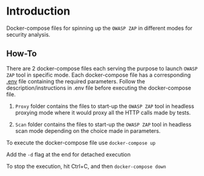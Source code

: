 # Introduction

Docker-compose files for spinning up the `OWASP ZAP` in different modes for security analysis.

## How-To

There are 2 docker-compose files each serving the purpose to launch `OWASP ZAP` tool in specific mode.
Each docker-compose file has a corresponding [.env](https://docs.docker.com/compose/env-file/) file containing the required parameters.
Follow the description/instructions in .env file before executing the docker-compose file.

1. `Proxy` folder contains the files to start-up the `OWASP ZAP` tool in headless proxying mode where it would proxy all the HTTP calls made by tests.

2. `Scan` folder contains the files to start-up the `OWASP ZAP` tool in headless scan mode depending on the choice made in parameters.

To execute the docker-compose file use `docker-compose up`

Add the `-d` flag at the end for detached execution

To stop the execution, hit Ctrl+C, and then `docker-compose down`
